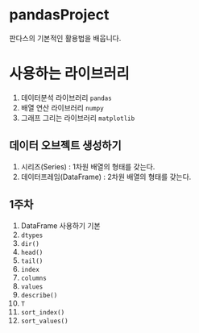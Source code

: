 # pandasProject
판다스의 기본적인 활용법을 배웁니다.

#  사용하는 라이브러리
1. 데이터분석 라이브러리 `pandas`
2. 배열 연산 라이브러리 `numpy`
3. 그래프 그리는 라이브러리 `matplotlib`

## 데이터 오브젝트 생성하기
1. 시리즈(Series) : 1차원 배열의 형태를 갖는다.
2. 데이터프레임(DataFrame) : 2차원 배열의 형태를 갖는다.

## 1주차
1. DataFrame 사용하기 기본
2. `dtypes`
3. `dir()`
4. `head()`
5. `tail()`
6. `index`
7. `columns`
8. `values`
9. `describe()`
10. `T`
11. `sort_index()`
12. `sort_values()`